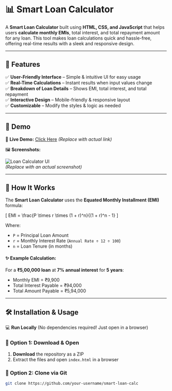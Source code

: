 # 📊 Smart Loan Calculator

A **Smart Loan Calculator** built using **HTML, CSS, and JavaScript** that helps users **calculate monthly EMIs**, total interest, and total repayment amount for any loan. This tool makes loan calculations quick and hassle-free, offering real-time results with a sleek and responsive design.

---

## 🚀 Features  

✅ **User-Friendly Interface** – Simple & intuitive UI for easy usage  
✅ **Real-Time Calculations** – Instant results when input values change  
✅ **Breakdown of Loan Details** – Shows EMI, total interest, and total repayment  
✅ **Interactive Design** – Mobile-friendly & responsive layout  
✅ **Customizable** – Modify the styles & logic as needed  

---

## 🎥 Demo  

🔗 **Live Demo:** [Click Here](https://your-live-demo-link.com) _(Replace with actual link)_  

🖼 **Screenshots:**  

![Loan Calculator UI](https://your-image-link.com)  
_(Replace with an actual screenshot)_

---

## 📜 How It Works  

The **Smart Loan Calculator** uses the **Equated Monthly Installment (EMI)** formula:  

\[
EMI = \frac{P \times r \times (1 + r)^n}{(1 + r)^n - 1}
\]

Where:  
- `P` = Principal Loan Amount  
- `r` = Monthly Interest Rate (`Annual Rate ÷ 12 ÷ 100`)  
- `n` = Loan Tenure (in months)  

#### ✨ Example Calculation:  
For a **₹5,00,000 loan** at **7% annual interest** for **5 years**:  
- Monthly EMI = ₹9,900  
- Total Interest Payable = ₹94,000  
- Total Amount Payable = ₹5,94,000  

---

## 🛠️ Installation & Usage

💻 **Run Locally** (No dependencies required! Just open in a browser)  

### 🔹 Option 1: Download & Open  
1. **Download** the repository as a ZIP  
2. Extract the files and open `index.html` in a browser  

### 🔹 Option 2: Clone via Git  
```sh
git clone https://github.com/your-username/smart-loan-calc
